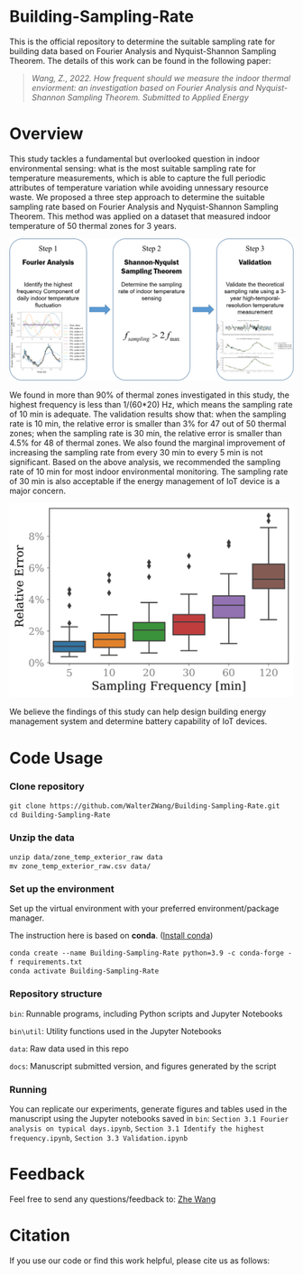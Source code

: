 # Building-Sampling-Rate

This is the official repository to determine the suitable sampling rate for building data based on Fourier Analysis and Nyquist-Shannon Sampling Theorem. The details of this work can be found in the following paper:

> *Wang, Z., 2022. How frequent should we measure the indoor thermal enviorment: an investigation based on Fourier Analysis and Nyquist-Shannon Sampling Theorem. Submitted to Applied Energy*

<!--- [[paper]](https://doi.org/10.1016/j.adapen.2021.100061) --->

# Overview
This study tackles a fundamental but overlooked question in indoor environmental sensing: what is the most suitable sampling rate for temperature measurements, which is able to capture the full periodic attributes of temperature variation while avoiding unnessary resource waste. We proposed a three step approach to determine the suitable sampling rate based on Fourier Analysis and Nyquist-Shannon Sampling Theorem. This method was applied on a dataset that measured indoor temperature of 50 thermal zones for 3 years. 

<img src="docs/fig/workflow.png" width="1000" />

We found in more than 90% of thermal zones investigated in this study, the highest frequency is less than 1/(60*20) Hz, which means the sampling rate of 10 min is adequate. The validation results show that: when the sampling rate is 10 min, the relative error is smaller than 3% for 47 out of 50 thermal zones; when the sampling rate is 30 min, the relative error is smaller than 4.5% for 48 of thermal zones. We also found the marginal improvement of increasing the sampling rate from every 30 min to every 5 min is not significant. Based on the above analysis, we recommended the sampling rate of 10 min for most indoor environmental monitoring. The sampling rate of 30 min is also acceptable if the energy management of IoT device is a major concern. 

<img src="docs/fig/compare_sampling_rate.png" width="1000" />

We believe the findings of this study can help design building energy management system and determine battery capability of IoT devices.



# Code Usage
### Clone repository
```
git clone https://github.com/WalterZWang/Building-Sampling-Rate.git
cd Building-Sampling-Rate
```

### Unzip the data
```
unzip data/zone_temp_exterior_raw data
mv zone_temp_exterior_raw.csv data/
```


### Set up the environment
Set up the virtual environment with your preferred environment/package manager.

The instruction here is based on **conda**. ([Install conda](https://docs.anaconda.com/anaconda/install/))
```
conda create --name Building-Sampling-Rate python=3.9 -c conda-forge -f requirements.txt
conda activate Building-Sampling-Rate
```


### Repository structure
``bin``: Runnable programs, including Python scripts and Jupyter Notebooks

``bin\util``: Utility functions used in the Jupyter Notebooks

``data``: Raw data used in this repo

``docs``: Manuscript submitted version, and figures generated by the script

### Running
You can replicate our experiments, generate figures and tables used in the manuscript using the Jupyter notebooks saved in ``bin``: `Section 3.1 Fourier analysis on typical days.ipynb`, `Section 3.1 Identify the highest frequency.ipynb`, `Section 3.3 Validation.ipynb`

# Feedback

Feel free to send any questions/feedback to: [Zhe Wang](mailto:cezhewang@ust.hk )

# Citation

If you use our code or find this work helpful, please cite us as follows:

<!---  

```
@article{wang2021alphabuilding,
  title={AlphaBuilding ResCommunity: A multi-agent virtual testbed for community-level load coordination},
  author={Wang, Zhe and Chen, Bingqing and Li, Han and Hong, Tianzhen},
  journal={Advances in Applied Energy},
  volume={4},
  pages={100061},
  year={2021},
  publisher={Elsevier}
}
```

--->
